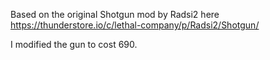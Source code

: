 Based on the original Shotgun mod by Radsi2 here https://thunderstore.io/c/lethal-company/p/Radsi2/Shotgun/

I modified the gun to cost 690.